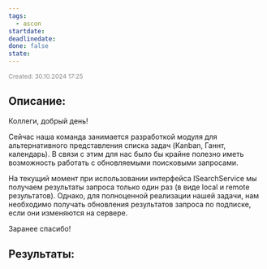 ```yaml
---
tags:
  - ascon
startdate: 
deadlinedate: 
done: false
state:
---
```

<span style="font-size:12px; color:#888888;">Created: 30.10.2024 17:25</span>

## Описание:

Коллеги, добрый день!

Сейчас наша команда занимается разработкой модуля для альтернативного представления списка задач (Kanban, Ганнт, календарь). В связи с этим для нас было бы крайне полезно иметь возможность работать с обновляемыми поисковыми запросами.

На текущий момент при использовании интерфейса ISearchService мы получаем результаты запроса только один раз (в виде local и remote результатов). Однако, для полноценной реализации нашей задачи, нам необходимо получать обновления результатов запроса по подписке, если они изменяются на сервере.

Заранее спасибо!

## Результаты:



